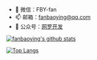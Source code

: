 - 💬 微信：FBY-fan
- 📫 邮箱：fanbaoying@qq.com
- 🌈 公众号：[网罗开发](https://mp.weixin.qq.com/mp/homepage?__biz=MzU4NTI0NDI4MQ==&hid=1&sn=cda43ea268e22a6463fb1c3cf26e4a4b&scene=18#wechat_redirect)


<a href="https://github.com/fanbaoying">
    <img alt="fanbaoying's github stats" src="https://github-readme-stats.vercel.app/api?username=fanbaoying&show_icons=true&hide_border=true&theme=merko" />
</a>

[![Top Langs](https://github-readme-stats.vercel.app/api/top-langs/?username=fanbaoying&layout=compact)](https://github.com/fanbaoying/FBYInterview-iOS)

<!-- <a href="https://github.com/fanbaoying">
  <img width=800 src="https://github-profile-trophy.vercel.app/?username=fanbaoying&column=7&theme=gruvbox&no-frame=true"/>
</a> -->
